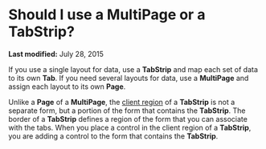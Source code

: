 
# Should I use a MultiPage or a TabStrip?

 **Last modified:** July 28, 2015

If you use a single layout for data, use a  **TabStrip** and map each set of data to its own **Tab**. If you need several layouts for data, use a  **MultiPage** and assign each layout to its own **Page**.

Unlike a  **Page** of a **MultiPage**, the  [client region](7ce2c60f-29fb-96e2-2516-73c99a6e7cff.md) of a **TabStrip** is not a separate form, but a portion of the form that contains the **TabStrip**. The border of a  **TabStrip** defines a region of the form that you can associate with the tabs. When you place a control in the client region of a **TabStrip**, you are adding a control to the form that contains the  **TabStrip**.

